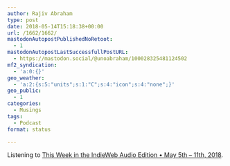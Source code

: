 ```yaml
---
author: Rajiv Abraham
type: post
date: 2018-05-14T15:18:38+00:00
url: /1662/1662/
mastodonAutopostPublishedNoRetoot:
  - 1
mastodonAutopostLastSuccessfullPostURL:
  - https://mastodon.social/@unoabraham/100028325481124502
mf2_syndication:
  - 'a:0:{}'
geo_weather:
  - 'a:2:{s:5:"units";s:1:"C";s:4:"icon";s:4:"none";}'
geo_public:
  - 1
categories:
  - Musings
tags:
  - Podcast
format: status

---
```

Listening to <a href="https://martymcgui.re/2018/05/13/142652/" target="_blank" rel="noopener">This Week in the IndieWeb Audio Edition • May 5th &#8211; 11th, 2018</a>.